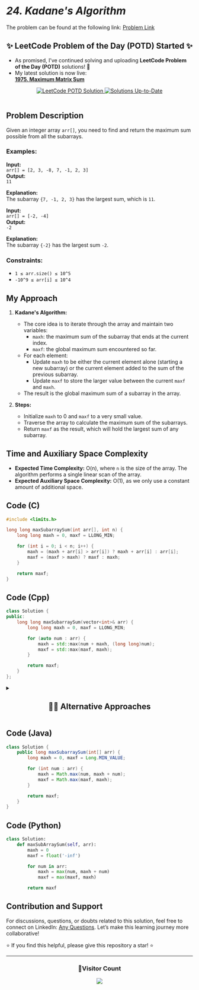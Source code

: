 # _24. Kadane's Algorithm_

The problem can be found at the following link: [Problem Link](https://www.geeksforgeeks.org/problems/kadanes-algorithm-1587115620/1)

<div align="center">
  <h2>✨ LeetCode Problem of the Day (POTD) Started ✨</h2>
</div>

- As promised, I’ve continued solving and uploading **LeetCode Problem of the Day (POTD)** solutions! 🎯
- My latest solution is now live:  
  **[1975. Maximum Matrix Sum](https://github.com/Hunterdii/Leetcode-POTD/blob/main/November%202024%20Leetcode%20Solution/1975.Maximum%20Matrix%20Sum.md)**

<div align="center">
  <a href="https://github.com/Hunterdii/Leetcode-POTD/blob/main/November%202024%20Leetcode%20Solution/1975.Maximum%20Matrix%20Sum.md">
    <img src="https://img.shields.io/badge/LeetCode%20POTD-Solution%20Live-brightgreen?style=for-the-badge&logo=leetcode" alt="LeetCode POTD Solution" />
  </a>
  <a href="https://github.com/Hunterdii/Leetcode-POTD/blob/main/November%202024%20Leetcode%20Solution/1975.Maximum%20Matrix%20Sum.md">
    <img src="https://img.shields.io/badge/Solutions-Up%20to%20Date-blue?style=for-the-badge" alt="Solutions Up-to-Date" />
  </a>
</div>

<br/>

## Problem Description

Given an integer array `arr[]`, you need to find and return the maximum sum possible from all the subarrays.

### Examples:

**Input:**  
`arr[] = [2, 3, -8, 7, -1, 2, 3]`  
**Output:**  
`11`

**Explanation:**  
The subarray `{7, -1, 2, 3}` has the largest sum, which is `11`.

**Input:**  
`arr[] = [-2, -4]`  
**Output:**  
`-2`

**Explanation:**  
The subarray `{-2}` has the largest sum `-2`.

### Constraints:

- `1 ≤ arr.size() ≤ 10^5`
- `-10^9 ≤ arr[i] ≤ 10^4`

## My Approach

1. **Kadane's Algorithm:**

   - The core idea is to iterate through the array and maintain two variables:
     - `maxh`: the maximum sum of the subarray that ends at the current index.
     - `maxf`: the global maximum sum encountered so far.
   - For each element:
     - Update `maxh` to be either the current element alone (starting a new subarray) or the current element added to the sum of the previous subarray.
     - Update `maxf` to store the larger value between the current `maxf` and `maxh`.
   - The result is the global maximum sum of a subarray in the array.

2. **Steps:**
   - Initialize `maxh` to 0 and `maxf` to a very small value.
   - Traverse the array to calculate the maximum sum of the subarrays.
   - Return `maxf` as the result, which will hold the largest sum of any subarray.

## Time and Auxiliary Space Complexity

- **Expected Time Complexity:** O(n), where `n` is the size of the array. The algorithm performs a single linear scan of the array.
- **Expected Auxiliary Space Complexity:** O(1), as we only use a constant amount of additional space.

## Code (C)

```c
#include <limits.h>

long long maxSubarraySum(int arr[], int n) {
    long long maxh = 0, maxf = LLONG_MIN;

    for (int i = 0; i < n; i++) {
        maxh = (maxh + arr[i] > arr[i]) ? maxh + arr[i] : arr[i];
        maxf = (maxf > maxh) ? maxf : maxh;
    }

    return maxf;
}
```

## Code (Cpp)

```cpp
class Solution {
public:
    long long maxSubarraySum(vector<int>& arr) {
        long long maxh = 0, maxf = LLONG_MIN;

        for (auto num : arr) {
            maxh = std::max(num + maxh, (long long)num);
            maxf = std::max(maxf, maxh);
        }

        return maxf;
    }
};
```

<details>
  <summary><h2 align='center'>👨‍💻 Alternative Approaches </h2></summary>

1.

```cpp
class Solution {
public:
    long long maxSubarraySum(vector<int>& arr) {
        int n = arr.size();
        long long maxh = 0, maxf = LLONG_MIN;

        for (int i = 0; i < n; i++) {
            maxh = max((long long)arr[i], maxh + arr[i]);
            maxf = max(maxf, maxh);
        }

        return maxf;
    }
};
```

2.

```cpp
class Solution {
public:
    long long maxSubarraySum(vector<int>& arr) {
        long long maxh = 0, maxf = LLONG_MIN;

        for (int num : arr) {
            maxh = max((long long)num, maxh + num);
            maxf = max(maxf, maxh);
        }

        return maxf;
    }
};
```

</details>

## Code (Java)

```java
class Solution {
    public long maxSubarraySum(int[] arr) {
        long maxh = 0, maxf = Long.MIN_VALUE;

        for (int num : arr) {
            maxh = Math.max(num, maxh + num);
            maxf = Math.max(maxf, maxh);
        }

        return maxf;
    }
}
```

## Code (Python)

```python
class Solution:
    def maxSubArraySum(self, arr):
        maxh = 0
        maxf = float('-inf')

        for num in arr:
            maxh = max(num, maxh + num)
            maxf = max(maxf, maxh)

        return maxf
```

## Contribution and Support

For discussions, questions, or doubts related to this solution, feel free to connect on LinkedIn: [Any Questions](https://www.linkedin.com/in/patel-hetkumar-sandipbhai-8b110525a/). Let’s make this learning journey more collaborative!

⭐ If you find this helpful, please give this repository a star! ⭐

---

<div align="center">
  <h3><b>📍Visitor Count</b></h3>
</div>

<p align="center">
  <img src="https://visitor-badge.laobi.icu/badge?page_id=Hunterdii.GeeksforGeeks-POTD" />
</p>
